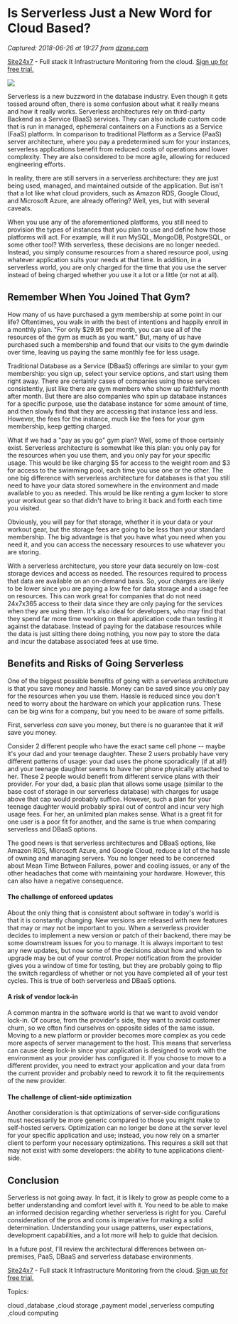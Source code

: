 # Is Serverless Just a New Word for Cloud Based?

_Captured: 2018-06-26 at 19:27 from [dzone.com](https://dzone.com/articles/is-serverless-just-a-new-word-for-cloud-based?edition=383261&utm_source=Zone%20Newsletter&utm_medium=email&utm_campaign=cloud%202018-06-26)_

[Site24x7](https://dzone.com/go?i=227232&u=https%3A%2F%2Fwww.site24x7.com%2Ffeatures.html%3Futm_source%3DDzone-text%26utm_medium%3Dthirdparty) \- Full stack It Infrastructure Monitoring from the cloud. [Sign up for free trial.](https://dzone.com/go?i=227232&u=https%3A%2F%2Fwww.site24x7.com%2Ffeatures.html%3Futm_source%3DDzone-text%26utm_medium%3Dthirdparty)

![](https://www.percona.com/blog/wp-content/uploads/2018/06/serverless-architecture-300x159.jpg)

Serverless is a new buzzword in the database industry. Even though it gets tossed around often, there is some confusion about what it really means and how it really works. Serverless architectures rely on third-party Backend as a Service (BaaS) services. They can also include custom code that is run in managed, ephemeral containers on a Functions as a Service (FaaS) platform. In comparison to traditional Platform as a Service (PaaS) server architecture, where you pay a predetermined sum for your instances, serverless applications benefit from reduced costs of operations and lower complexity. They are also considered to be more agile, allowing for reduced engineering efforts.

In reality, there are still servers in a serverless architecture: they are just being used, managed, and maintained outside of the application. But isn't that a lot like what cloud providers, such as Amazon RDS, Google Cloud, and Microsoft Azure, are already offering? Well, yes, but with several caveats.

When you use any of the aforementioned platforms, you still need to provision the types of instances that you plan to use and define how those platforms will act. For example, will it run MySQL, MongoDB, PostgreSQL, or some other tool? With serverless, these decisions are no longer needed. Instead, you simply consume resources from a shared resource pool, using whatever application suits your needs at that time. In addition, in a serverless world, you are only charged for the time that you use the server instead of being charged whether you use it a lot or a little (or not at all).

## **Remember When You Joined That Gym?**

How many of us have purchased a gym membership at some point in our life? Oftentimes, you walk in with the best of intentions and happily enroll in a monthly plan. "For only $29.95 per month, you can use all of the resources of the gym as much as you want." But, many of us have purchased such a membership and found that our visits to the gym dwindle over time, leaving us paying the same monthly fee for less usage.

Traditional Database as a Service (DBaaS) offerings are similar to your gym membership: you sign up, select your service options, and start using them right away. There are certainly cases of companies using those services consistently, just like there are gym members who show up faithfully month after month. But there are also companies who spin up database instances for a specific purpose, use the database instance for some amount of time, and then slowly find that they are accessing that instance less and less. However, the fees for the instance, much like the fees for your gym membership, keep getting charged.

What if we had a "pay as you go" gym plan? Well, some of those certainly exist. Serverless architecture is somewhat like this plan: you only pay for the resources when you use them, and you only pay for your specific usage. This would be like charging $5 for access to the weight room and $3 for access to the swimming pool, each time you use one or the other. The one big difference with serverless architecture for databases is that you still need to have your data stored somewhere in the environment and made available to you as needed. This would be like renting a gym locker to store your workout gear so that didn't have to bring it back and forth each time you visited.

Obviously, you will pay for that storage, whether it is your data or your workout gear, but the storage fees are going to be less than your standard membership. The big advantage is that you have what you need when you need it, and you can access the necessary resources to use whatever you are storing.

With a serverless architecture, you store your data securely on low-cost storage devices and access as needed. The resources required to process that data are available on an on-demand basis. So, your charges are likely to be lower since you are paying a low fee for data storage and a usage fee on resources. This can work great for companies that do not need 24x7x365 access to their data since they are only paying for the services when they are using them. It's also ideal for developers, who may find that they spend far more time working on their application code than testing it against the database. Instead of paying for the database resources while the data is just sitting there doing nothing, you now pay to store the data and incur the database associated fees at use time.

## **Benefits and Risks of Going Serverless**

One of the biggest possible benefits of going with a serverless architecture is that you save money and hassle. Money can be saved since you only pay for the resources when you use them. Hassle is reduced since you don't need to worry about the hardware on which your application runs. These can be big wins for a company, but you need to be aware of some pitfalls.

First, serverless _can_ save you money, but there is no guarantee that it _will_ save you money.

Consider 2 different people who have the exact same cell phone -- maybe it's your dad and your teenage daughter. These 2 users probably have very different patterns of usage: your dad uses the phone sporadically (if at all!) and your teenage daughter seems to have her phone physically attached to her. These 2 people would benefit from different service plans with their provider. For your dad, a basic plan that allows some usage (similar to the base cost of storage in our serverless database) with charges for usage above that cap would probably suffice. However, such a plan for your teenage daughter would probably spiral out of control and incur very high usage fees. For her, an unlimited plan makes sense. What is a great fit for one user is a poor fit for another, and the same is true when comparing serverless and DBaaS options.

The good news is that serverless architectures and DBaaS options, like Amazon RDS, Microsoft Azure, and Google Cloud, reduce a lot of the hassle of owning and managing servers. You no longer need to be concerned about Mean Time Between Failures, power and cooling issues, or any of the other headaches that come with maintaining your hardware. However, this can also have a negative consequence.

#### The challenge of enforced updates

About the only thing that is consistent about software in today's world is that it is constantly changing. New versions are released with new features that may or may not be important to you. When a serverless provider decides to implement a new version or patch of their backend, there may be some downstream issues for you to manage. It is always important to test any new updates, but now some of the decisions about how and when to upgrade may be out of your control. Proper notification from the provider gives you a window of time for testing, but they are probably going to flip the switch regardless of whether or not you have completed all of your test cycles. This is true of both serverless and DBaaS options.

#### A risk of vendor lock-in

A common mantra in the software world is that we want to avoid vendor lock-in. Of course, from the provider's side, they want to avoid customer churn, so we often find ourselves on opposite sides of the same issue. Moving to a new platform or provider becomes more complex as you cede more aspects of server management to the host. This means that serverless can cause deep lock-in since your application is designed to work with the environment as your provider has configured it. If you choose to move to a different provider, you need to extract your application and your data from the current provider and probably need to rework it to fit the requirements of the new provider.

#### The challenge of client-side optimization

Another consideration is that optimizations of server-side configurations must necessarily be more generic compared to those you might make to self-hosted servers. Optimization can no longer be done at the server level for your specific application and use; instead, you now rely on a smarter client to perform your necessary optimizations. This requires a skill set that may not exist with some developers: the ability to tune applications client-side.

## **Conclusion**

Serverless is not going away. In fact, it is likely to grow as people come to a better understanding and comfort level with it. You need to be able to make an informed decision regarding whether serverless is right for you. Careful consideration of the pros and cons is imperative for making a solid determination. Understanding your usage patterns, user expectations, development capabilities, and a lot more will help to guide that decision.

In a future post, I'll review the architectural differences between on-premises, PaaS, DBaaS and serverless database environments.

[Site24x7](https://dzone.com/go?i=227233&u=https%3A%2F%2Fwww.site24x7.com%2Ffeatures.html%3Futm_source%3DDzone-text%26utm_medium%3Dthirdparty) \- Full stack It Infrastructure Monitoring from the cloud. [Sign up for free trial.](https://dzone.com/go?i=227233&u=https%3A%2F%2Fwww.site24x7.com%2Ffeatures.html%3Futm_source%3DDzone-text%26utm_medium%3Dthirdparty)

Topics:

cloud ,database ,cloud storage ,payment model ,serverless computing ,cloud computing

